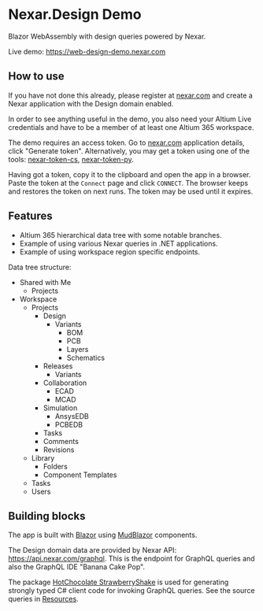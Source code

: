 # Nexar.Design Demo

[nexar.com]: https://nexar.com/
[nexar-token-cs]: https://github.com/NexarDeveloper/nexar-token-cs
[nexar-token-py]: https://github.com/NexarDeveloper/nexar-token-py

Blazor WebAssembly with design queries powered by Nexar.

Live demo: <https://web-design-demo.nexar.com>

## How to use

If you have not done this already, please register at [nexar.com] and create a
Nexar application with the Design domain enabled.

In order to see anything useful in the demo, you also need your Altium Live
credentials and have to be a member of at least one Altium 365 workspace.

The demo requires an access token. Go to [nexar.com] application details, click
"Generate token". Alternatively, you may get a token using one of the tools:
[nexar-token-cs], [nexar-token-py].

Having got a token, copy it to the clipboard and open the app in a browser.
Paste the token at the `Connect` page and click `CONNECT`. The browser keeps
and restores the token on next runs. The token may be used until it expires.

## Features

- Altium 365 hierarchical data tree with some notable branches.
- Example of using various Nexar queries in .NET applications.
- Example of using workspace region specific endpoints.

Data tree structure:

- Shared with Me
    - Projects
- Workspace
    - Projects
        - Design
            - Variants
                - BOM
                - PCB
                - Layers
                - Schematics
        - Releases
            - Variants
        - Collaboration
            - ECAD
            - MCAD
        - Simulation
            - AnsysEDB
            - PCBEDB
        - Tasks
        - Comments
        - Revisions
    - Library
        - Folders
        - Component Templates
    - Tasks
    - Users

## Building blocks

[Blazor]: https://dotnet.microsoft.com/apps/aspnet/web-apps/blazor
[MudBlazor]: https://github.com/Garderoben/MudBlazor

The app is built with [Blazor] using [MudBlazor] components.

The Design domain data are provided by Nexar API: <https://api.nexar.com/graphql>.
This is the endpoint for GraphQL queries and also the GraphQL IDE "Banana Cake Pop".

The package [HotChocolate StrawberryShake](https://github.com/ChilliCream/hotchocolate)
is used for generating strongly typed C# client code for invoking GraphQL queries.
See the source queries in [Resources](Nexar.Client/Resources).
